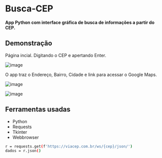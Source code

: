 # Busca-CEP
<b> App Python com interface gráfica de busca de informações a partir do CEP.</b>

## Demonstração

Página incial. Digitando o CEP e apertando Enter.

![image](https://github.com/user-attachments/assets/61357a93-4418-4d6c-ac8c-abccdc6ef9d3)

O app traz o Endereço, Bairro, Cidade e link para acessar o Google Maps.

![image](https://github.com/user-attachments/assets/5a5f72c7-25b0-43c8-86a0-eb6263c56a92)

![image](https://github.com/user-attachments/assets/1f6ddfac-71cc-4c2b-9ecc-43b11658eef2)



## Ferramentas usadas

- Python
- Requests
- Tkinter
- Webbrowser

``` bash
r = requests.get(f'https://viacep.com.br/ws/{cep}/json/')
dados = r.json()
```
